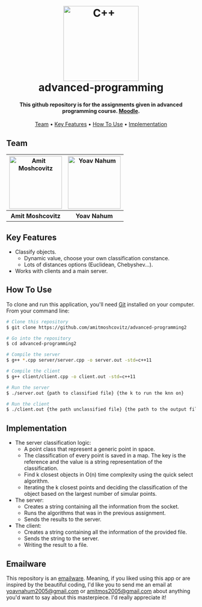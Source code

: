 
<h1 align="center">
  <br>
  <a href="https://github.com/amitmoshcovitz/advanced-programming"><img src="https://img.icons8.com/color/344/c-plus-plus-logo.png" alt="C++" width="200"></a>
  <br>
  advanced-programming
  <br>
</h1>

<h4 align="center">This github repository is for the assignments given in advanced programming course. <a href="https://lemida.biu.ac.il/course/view.php?id=71359" target="_blank">Moodle</a>.</h4>


<p align="center">
  <a href="#team">Team</a> •
  <a href="#key-features">Key Features</a> •
  <a href="#how-to-use">How To Use</a> •
  <a href="#implementation">Implementation</a>
</p>



## Team
<table>
  <tr>
    <th style="text-align:center"><a href="https://github.com/amitmoshcovitz"><img src="https://avatars.githubusercontent.com/u/79401964?v=4" alt="Amit Moshcovitz" width="140" height="140"></a></th>
    <th style="text-align:center"><a href="https://github.com/YoavNahumus"><img src="https://avatars.githubusercontent.com/u/62788945?v=4" alt="Yoav Nahum" width="140" height="140"></a</th>
  </tr>
  <tr>
    <th>Amit Moshcovitz</td>
    <th>Yoav Nahum</td> 
  </tr>

</table>


## Key Features

* Classify objects.
  - Dynamic value, choose your own classification constance.
  - Lots of distances options (Euclidean, Chebyshev...).
* Works with clients and a main server.

## How To Use

To clone and run this application, you'll need [Git](https://git-scm.com) installed on your computer. From your command line:

```bash
# Clone this repository
$ git clone https://github.com/amitmoshcovitz/advanced-programming2

# Go into the repository
$ cd advanced-programming2

# Compile the server
$ g++ *.cpp server/server.cpp -o server.out -std=c++11

# Compile the client
$ g++ client/client.cpp -o client.out -std=c++11

# Run the server
$ ./server.out {path to classified file} {the k to run the knn on}

# Run the client
$ ./client.out {the path unclassified file} {the path to the output file}
```

## Implementation
* The server classification logic:
  - A point class that represent a generic point in space.
  - The classification of every point is saved in a map. The key is the reference and the value is a string representation of the classification.
  - Find k closest objects in O(n) time complexity using the quick select algorithm.
  - Iterating the k closest points and deciding the classification of the object based on the largest number of simular points.
* The server:
  - Creates a string containing all the information from the socket.
  - Runs the algorithms that was in the previous assignment.
  - Sends the results to the server.
* The client:
  - Creates a string containing all the information of the provided file.
  - Sends the string to the server.
  - Writing the result to a file.


## Emailware

This repository is an [emailware](https://en.wiktionary.org/wiki/emailware). Meaning, if you liked using this app or are inspired by the beautiful coding, I'd like you to send me an email at <yoavnahum2005@gmail.com> or <amitmos2005@gmail.com> about anything you'd want to say about this masterpiece. I'd really appreciate it!

